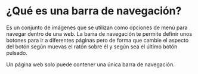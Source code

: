 <body>
	<h1>¿Qué es una barra de navegación?</h1>
	<p>Es un conjunto de imágenes que se utilizan como opciones de menú para navegar dentro de una web. La barra de navegación te permite definir unos botones para ir a diferentes páginas pero de forma que cambie el aspecto del botón según muevas el ratón sobre él y según sea el último botón pulsado.</p>
	<p>Un página web solo puede contener una única barra de navegación.</p>
</body>